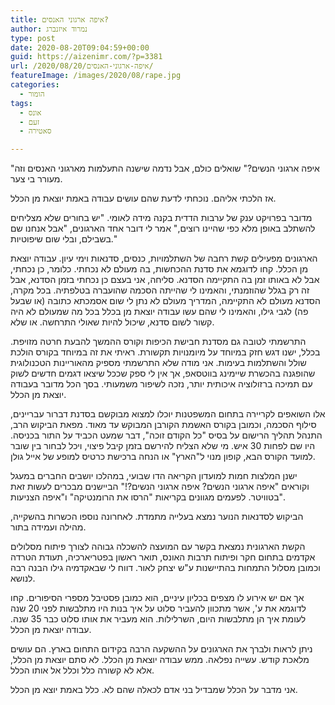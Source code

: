 ```yaml
---
title: איפה ארגוני האנסים?
author: נמרוד איזנברג
type: post
date: 2020-08-20T09:04:59+00:00
guid: https://aizenimr.com/?p=3381
url: /2020/08/20/איפה-ארגוני-האנסים/
featureImage: /images/2020/08/rape.jpg
categories:
  - הומור
tags:
  - אונס
  - זעם
  - סאטירה

---
```

"איפה ארגוני הנשים?" שואלים כולם, אבל נדמה שישנה התעלמות מארגוני האנסים וזה מעורר בי צער.

אז הלכתי אליהם. נוכחתי לדעת שהם עושים עבודה באמת יוצאת מן הכלל.

מדובר בפרויקט ענק של ערבות הדדית בקנה מידה לאומי. "יש בחורים שלא מצליחים להשתלב באופן מלא כפי שהיינו רוצים," אמר לי דובר אחד הארגונים, "אבל אנחנו שם בשבילם, ובלי שום שיפוטיות."

הארגונים מפעילים קשת רחבה של השתלמויות, כנסים, סדנאות וימי עיון. עבודה יוצאת מן הכלל. קחו לדוגמא את סדנת ההכחשות, בה מעולם לא נכחתי. כלומר, כן נכחתי, אבל לא באותו זמן בה התקיימה הסדנא. סליחה, אני בעצם כן נכחתי בזמן הסדנא, אבל זה רק בגלל שהוזמנתי, והאמינו לי שהייתה הסכמה שהועברה בטלפתיה. בכל מקרה, הסדנא מעולם לא התקיימה, המדריך מעולם לא נתן לי שום אסמכתא כתובה (או שבעל פה) לגבי גילו, והאמינו לי שהם עשו עבודה יוצאת מן בכלל בכל מה שמעולם לא היה קשור לשום סדנא, שיכול להיות שאולי התרחשה. או שלא.

התרשמתי לטובה גם מסדנת חבישת הכיפות וקורס ההמשך להבעת חרטה מזויפת. בכלל, ישנו דגש חזק במיוחד על מיומנויות תקשורת. ראיתי את זה במיוחד בקורס הולכת שולל והשתלמות בעימות. אני מודה שלא התרשמתי מספיק מהאוריינות הטכנולוגית שהופגנה בהכשרת שיימינג בווטסאפ, אך אין לי ספק שככל שיצאו דגמים חדשים לשוק עם תמיכה ברזולוציה איכותית יותר, נזכה לשיפור משמעותי. בסך הכל מדובר בעבודה יוצאת מן הכלל.

אלו השואפים לקריירה בתחום המשפטנות יוכלו למצוא מבוקשם בסדנת דברור עבריינים, סילוף הסכמה, וכמובן בקורס האשמת הקורבן המבוקש עד מאוד. מפאת הביקוש הרב, התנהל תהליך הרישום על בסיס "כל הקודם זוכה", דבר שמעט הכביד על התור בכניסה. היו שם לפחות 30 איש. מי שלא הצליח להירשם בזמן קיבל פיצוי, ויכל לבחור בין שובר למועד הקורס הבא, קופון מנוי ל"הארץ" או הנחה ברכישת כרטיס למופע של אייל גולן.

ישנן המלצות חמות למועדון הקריאה הדו שבועי, במהלכו יושבים החברים במעגל וקוראים "איפה ארגוני הנשים? איפה ארגוני הנשים?!" הביישנים מבכרים לעשות זאת בטוויטר. לפעמים מגוונים בקריאות "הרסו את הרומנטיקה" ו"איפה הצניעות".

הביקוש לסדנאות הנוער נמצא בעלייה מתמדת. לאחרונה נוספו הכשרות בהשקייה, מהילה ועמידה בתור.

הקשת הארגונית נמצאת בקשר עם המועצה להשכלה גבוהה לצורך פיתוח מסלולים אקדמים בתחום חקר ופיתוח תרבות האונס, תואר ראשון בפטריארכיה, תעודת הטרדה וכמובן מסלול התמחות בהתיישנות ע"ש יצחק לאור. דווח לי שבאקדמיה גילו הבנה רבה לנושא.

אך אם יש אירוע לו מצפים בכליון עיניים, הוא כמובן פסטיבל מספרי הסיפורים. קחו לדוגמא את ע', אשר מתכוון להעביר סלוט על איך בנות היו מתלבשות לפני 20 שנה לעומת איך הן מתלבשות היום, השרלילות. הוא מעביר את אותו סלוט כבר 35 שנה. עבודה יוצאת מן הכלל.

ניתן לראות ולברך את הארגונים על ההשקעה הרבה בקידום התחום בארץ. הם עושים מלאכת קודש. עשייה נפלאה. ממש עבודה יוצאת מן הכלל. לא סתם יוצאת מן הכלל, אלא לא קשורה כלל וכלל אל אותו הכלל.

אני מדבר על הכלל שמבדיל בני אדם לכאלה שהם לא. כלל באמת יוצא מן הכלל.